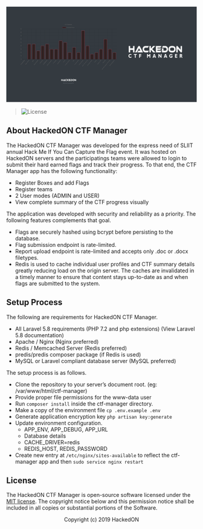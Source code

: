 <p align="center"><img src="https://raw.githubusercontent.com/hackedon/blog_images/master/hackedon-ctf-manager.png" width="800"></p>

<p align="center">

> <img src="https://poser.pugx.org/laravel/framework/license.svg" alt="License">

</p>

## About HackedON CTF Manager

The HackedON CTF Manager was developed for the express need of SLIIT annual Hack Me If You Can Capture the Flag event. It was hosted on HackedON servers and the participatings teams were allowed to login to submit their hard earned flags and track their progress. To that end, the CTF Manager app has the following functionality:

- Register Boxes and add Flags
- Register teams
- 2 User modes (ADMIN and USER)
- View complete summary of the CTF progress visually

The application was developed with security and reliability as a priority. The following features complements that goal.

- Flags are securely hashed using bcrypt before persisting to the database.
- Flag submission endpoint is rate-limited.
- Report upload endpoint is rate-limited and accepts only .doc or .docx filetypes.
- Redis is used to cache individual user profiles and CTF summary details greatly reducing load on the origin server. The caches are invalidated in a timely manner to ensure that content stays up-to-date as and when flags are submitted to the system.



## Setup Process

The following are requirements for HackedON CTF Manager.

- All Laravel 5.8 requirements (PHP 7.2 and php extensions) (View Laravel 5.8 documentation)
- Apache / Nginx (Nginx preferred)
- Redis / Memcached Server (Redis preferred)
- predis/predis composer package (if Redis is used)
- MySQL or Laravel compliant database server (MySQL preferred)

The setup process is as follows.

- Clone the repository to your server’s document root. (eg: /var/www/html/ctf-manager)
- Provide proper file permissions for the www-data user
- Run `composer install` inside the ctf-manager directory.
- Make a copy of the environment file `cp .env.example .env`
- Generate application encryption key `php artisan key:generate`
- Update environment configuration.
  - APP_ENV, APP_DEBUG, APP_URL
  - Database details
  - CACHE_DRIVER=redis
  - REDIS_HOST, REDIS_PASSWORD
- Create new entry at `/etc/nginx/sites-available` to reflect the ctf-manager app and then `sudo service nginx restart`

## License

The HackedON CTF Manager is open-source software licensed under the [MIT license](https://opensource.org/licenses/MIT). The copyright notice below and this permission notice shall be included in all copies or substantial portions of the Software.

<p align="center" style=“text-align:center”>Copyright (c) 2019 HackedON </p>
